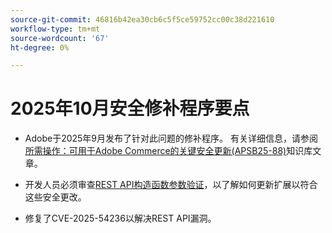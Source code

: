 ```yaml
---
source-git-commit: 46816b42ea30cb6c5f5ce59752cc00c38d221610
workflow-type: tm+mt
source-wordcount: '67'
ht-degree: 0%

---
```

# 2025年10月安全修补程序要点

* Adobe于2025年9月发布了针对此问题的修补程序。 有关详细信息，请参阅[所需操作：可用于Adobe Commerce的关键安全更新(APSB25-88)](https://experienceleague.adobe.com/zh-hans/docs/experience-cloud-kcs/kbarticles/ka-27397)知识库文章。<!-- AC-15379 -->

* 开发人员必须审查[REST API构造函数参数验证](https://developer.adobe.com/commerce/php/development/components/web-api/services/#rest-api-constructor-parameter-validation)，以了解如何更新扩展以符合这些安全更改。

* 修复了CVE-2025-54236以解决REST API漏洞。



